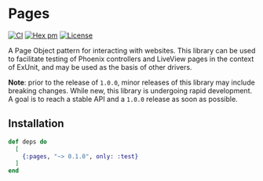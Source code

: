 # Pages

[![CI](https://github.com/synchronal/pages/actions/workflows/tests.yml/badge.svg)](https://github.com/synchronal/pages/actions)
[![Hex pm](http://img.shields.io/hexpm/v/pages.svg?style=flat)](https://hex.pm/packages/pages)
[![License](http://img.shields.io/github/license/synchronal/pages.svg?style=flat)](https://github.com/synchronal/pages/blob/main/LICENSE.md)

A Page Object pattern for interacting with websites. This library can be used to
facilitate testing of Phoenix controllers and LiveView pages in the context of ExUnit,
and may be used as the basis of other drivers.

**Note**: prior to the release of `1.0.0`, minor releases of this library may include
breaking changes. While new, this library is undergoing rapid development. A goal is
to reach a stable API and a `1.0.0` release as soon as possible.

## Installation

```elixir
def deps do
  [
    {:pages, "~> 0.1.0", only: :test}
  ]
end
```


